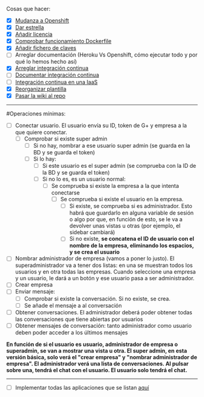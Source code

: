 Cosas que hacer:


* [X] [Mudanza a Openshift](https://github.com/iblancasa/BackendSI2-IV/issues/77#issuecomment-69545274)
* [X] [Dar estrella](https://github.com/iblancasa/BackendSI2-IV/issues/63)
* [X] [Añadir licencia](https://github.com/iblancasa/BackendSI2-IV/issues/78)
* [x] [Comprobar funcionamiento Dockerfile](https://github.com/iblancasa/BackendSI2-IV/issues/79)
* [X] [Añadir fichero de claves](https://github.com/iblancasa/BackendSI2-IV/issues/81)
* [ ] Arreglar documentación (Heroku Vs Openshift, cómo ejecutar todo y por qué lo hemos hecho así)
* [X] [Arreglar integración continua](https://github.com/iblancasa/BackendSI2-IV/issues/82)
* [ ] [Documentar integración continua](https://github.com/iblancasa/BackendSI2-IV/issues/82)
* [ ] [Integración continua en una IaaS](https://github.com/iblancasa/BackendSI2-IV/issues/84)
* [X] [Reorganizar plantilla](https://github.com/iblancasa/BackendSI2-IV/issues/86)
* [X] [Pasar la wiki al repo](https://github.com/iblancasa/BackendSI2-IV/issues/87)

****
#Operaciones mínimas:

* [ ] Conectar usuario. El usuario envía su ID, token de G+ y empresa a la que quiere conectar.
  * [ ] Comprobar si existe super admin
    * [ ] Si no hay, nombrar a ese usuario super admin (se guarda en la BD y se guarda el token)
    * [ ] Si lo hay:
      * [ ] Si este usuario es el super admin (se comprueba con la ID de la BD y se guarda el token)
      * [ ] Si no lo es, es un usuario normal:
        * [ ] Se comprueba si existe la empresa a la que intenta conectarse
          * [ ] Se comprueba si existe el usuario en la empresa.
            * [ ] Si existe, se comprueba si es administrador. Esto habrá que guardarlo en alguna variable de sesión o algo por que, en función de esto, se le va a devolver unas vistas u otras (por ejemplo, el sidebar cambiará)
            * [ ] Si no existe, **se concatena el ID de usuario con el nombre de la empresa, eliminando los espacios, y se crea el usuario**

* [ ] Nombrar administrador de empresa (vamos a poner lo justo). El superadministrador va a tener dos listas: en una se muestran todos los usuarios y en otra todas las empresas. Cuando seleccione una empresa y un usuario, le dará a un botón y ese usuario pasa a ser administrador.
* [ ] Crear empresa
* [ ] Enviar mensaje:
  * [ ] Comprobar si existe la conversación. Si no existe, se crea.
  * [ ] Se añade el mensaje a al conversación
* [ ] Obtener conversaciones. El administrador deberá poder obtener todas las conversaciones que tiene abiertas por usuarios
* [ ] Obtener mensajes de conversación: tanto administrador como usuario deben poder acceder a los últimos mensajes

**En función de si el usuario es usuario, administrador de empresa o superadmin, se van a mostrar una vista u otra.
El super admin, en esta versión básica, solo verá el "crear empresa" y "nombrar administrador de empresa".
El administrador verá una lista de conversaciones. Al pulsar sobre una, tendrá el chat con el usuario.
El usuario solo tendrá el chat.**



****
* [ ] Implementar todas las aplicaciones que se listan [aquí](https://github.com/iblancasa/BackendSI2-IV/labels/Funci%C3%B3n%20a%20implementar)
